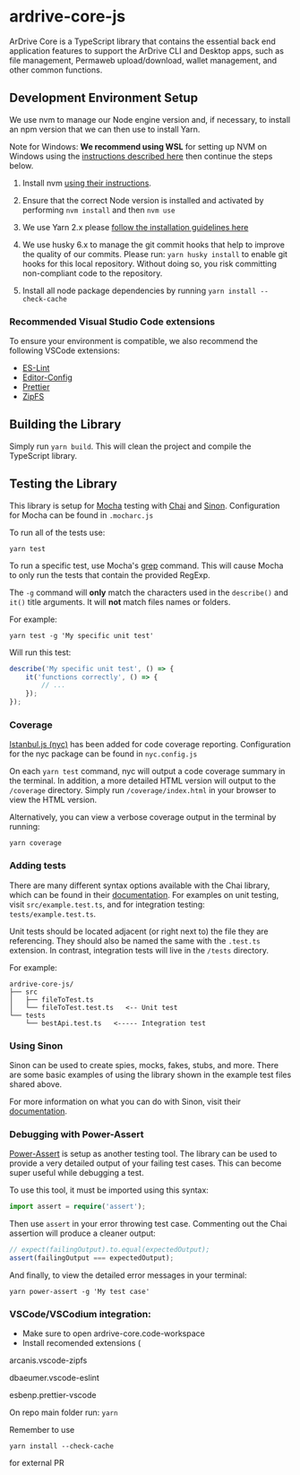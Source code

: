 # ardrive-core-js

ArDrive Core is a TypeScript library that contains the essential back end application features to support the ArDrive CLI and Desktop apps, such as file management, Permaweb upload/download, wallet management, and other common functions.

## Development Environment Setup

We use nvm to manage our Node engine version and, if necessary, to install an npm version that we can then use to install Yarn.

Note for Windows: **We recommend using WSL** for setting up NVM on Windows using the [instructions described here][wsl-install] then continue the steps below.

1. Install nvm [using their instructions][nvm-install].
2. Ensure that the correct Node version is installed and activated by performing `nvm install` and then `nvm use`
3. We use Yarn 2.x please [follow the installation guidelines here][yarn-install]
4. We use husky 6.x to manage the git commit hooks that help to improve the quality of our commits. Please run:
   `yarn husky install`
   to enable git hooks for this local repository. Without doing so, you risk committing non-compliant code to the repository.

5. Install all node package dependencies by running `yarn install --check-cache`

### Recommended Visual Studio Code extensions

To ensure your environment is compatible, we also recommend the following VSCode extensions:

-   [ES-Lint][eslint-vscode]
-   [Editor-Config][editor-config-vscode]
-   [Prettier][prettier-vscode]
-   [ZipFS][zipfs-vscode]

## Building the Library

Simply run `yarn build`. This will clean the project and compile the TypeScript library.

## Testing the Library

This library is setup for [Mocha] testing with [Chai] and [Sinon]. Configuration for Mocha can be found in `.mocharc.js`

To run all of the tests use:

```shell
yarn test
```

To run a specific test, use Mocha's [grep] command. This will cause Mocha to only run the tests that contain the provided RegExp.

The `-g` command will **only** match the characters used in the `describe()` and `it()` title arguments. It will **not** match files names or folders.

For example:

```shell
yarn test -g 'My specific unit test'
```

Will run this test:

```ts
describe('My specific unit test', () => {
    it('functions correctly', () => {
        // ...
    });
});
```

### Coverage

[Istanbul.js (nyc)][nyc] has been added for code coverage reporting. Configuration for the nyc package can be found in `nyc.config.js`

On each `yarn test` command, nyc will output a code coverage summary in the terminal. In addition, a more detailed HTML version will output to the `/coverage` directory. Simply run `/coverage/index.html` in your browser to view the HTML version.

Alternatively, you can view a verbose coverage output in the terminal by running:

```shell
yarn coverage
```

### Adding tests

There are many different syntax options available with the Chai library, which can be found in their [documentation][chai-doc]. For examples on unit testing, visit `src/example.test.ts`, and for integration testing: `tests/example.test.ts`.

Unit tests should be located adjacent (or right next to) the file they are referencing. They should also be named the same with the `.test.ts` extension. In contrast, integration tests will live in the `/tests` directory.

For example:

```shell
ardrive-core-js/
├── src
│   ├── fileToTest.ts
│   └── fileToTest.test.ts   <-- Unit test
└── tests
    └── bestApi.test.ts   <----- Integration test
```

### Using Sinon

Sinon can be used to create spies, mocks, fakes, stubs, and more. There are some basic examples of using the library shown in the example test files shared above.

For more information on what you can do with Sinon, visit their [documentation][sinon-doc].

### Debugging with Power-Assert

[Power-Assert] is setup as another testing tool. The library can be used to provide a very detailed output of your failing test cases. This can become super useful while debugging a test.

To use this tool, it must be imported using this syntax:

```ts
import assert = require('assert');
```

Then use `assert` in your error throwing test case. Commenting out the Chai assertion will produce a cleaner output:

```ts
// expect(failingOutput).to.equal(expectedOutput);
assert(failingOutput === expectedOutput);
```

And finally, to view the detailed error messages in your terminal:

```shell
yarn power-assert -g 'My test case'
```

### VSCode/VSCodium integration:

-   Make sure to open ardrive-core.code-workspace
-   Install recomended extensions (

arcanis.vscode-zipfs

dbaeumer.vscode-eslint

esbenp.prettier-vscode

On repo main folder run: `yarn`

Remember to use

```
yarn install --check-cache
```

for external PR

[yarn-install]: https://yarnpkg.com/getting-started/install
[nvm-install]: https://github.com/nvm-sh/nvm#installing-and-updating
[wsl-install]: https://code.visualstudio.com/docs/remote/wsl
[editor-config-vscode]: https://marketplace.visualstudio.com/items?itemName=EditorConfig.EditorConfig
[prettier-vscode]: https://marketplace.visualstudio.com/items?itemName=esbenp.prettier-vscode
[zipfs-vscode]: https://marketplace.visualstudio.com/items?itemName=arcanis.vscode-zipfs
[eslint-vscode]: https://marketplace.visualstudio.com/items?itemName=dbaeumer.vscode-eslint
[mocha]: https://github.com/mochajs/mocha
[chai]: https://github.com/chaijs/chai
[sinon]: https://github.com/sinonjs/sinon
[power-assert]: https://github.com/power-assert-js/power-assert
[nyc]: https://github.com/istanbuljs/nyc
[grep]: https://mochajs.org/#-grep-regexp-g-regexp
[chai-doc]: https://www.chaijs.com/api/bdd/
[sinon-doc]: https://sinonjs.org/releases/latest
